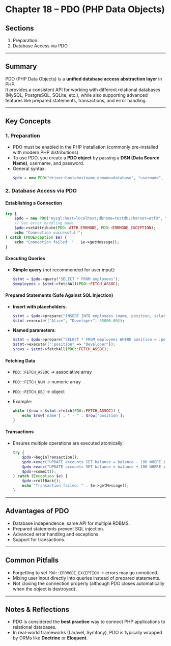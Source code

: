 # Chapter 18 – PDO (PHP Data Objects)

## Sections
1. Preparation  
2. Database Access via PDO  

---

## Summary
PDO (PHP Data Objects) is a **unified database access abstraction layer** in PHP.  
It provides a consistent API for working with different relational databases (MySQL, PostgreSQL, SQLite, etc.), while also supporting advanced features like prepared statements, transactions, and error handling.  

---

## Key Concepts

### 1. Preparation
- PDO must be enabled in the PHP installation (commonly pre-installed with modern PHP distributions).
- To use PDO, you create a **PDO object** by passing a **DSN (Data Source Name)**, username, and password.  
- General syntax:
  ```php
  $pdo = new PDO("driver:host=hostname;dbname=database", "username", "password");
  ```

### 2. Database Access via PDO

#### Establishing a Connection

```php
try {
    $pdo = new PDO("mysql:host=localhost;dbname=testdb;charset=utf8", "user", "password");
    // Set error handling mode
    $pdo->setAttribute(PDO::ATTR_ERRMODE, PDO::ERRMODE_EXCEPTION);
    echo "Connection successful!";
} catch (PDOException $e) {
    echo "Connection failed: " . $e->getMessage();
}
```

#### Executing Queries

* **Simple query** (not recommended for user input):

  ```php
  $stmt = $pdo->query("SELECT * FROM employees");
  $employees = $stmt->fetchAll(PDO::FETCH_ASSOC);
  ```

#### Prepared Statements (Safe Against SQL Injection)

* **Insert with placeholders**:

  ```php
  $stmt = $pdo->prepare("INSERT INTO employees (name, position, salary) VALUES (?, ?, ?)");
  $stmt->execute(["Alice", "Developer", 55000.00]);
  ```

* **Named parameters**:

  ```php
  $stmt = $pdo->prepare("SELECT * FROM employees WHERE position = :position");
  $stmt->execute([":position" => "Developer"]);
  $rows = $stmt->fetchAll(PDO::FETCH_ASSOC);
  ```

#### Fetching Data

* `PDO::FETCH_ASSOC` → associative array
* `PDO::FETCH_NUM` → numeric array
* `PDO::FETCH_OBJ` → object
* Example:

  ```php
  while ($row = $stmt->fetch(PDO::FETCH_ASSOC)) {
      echo $row['name'] . " - " . $row['position'];
  }
  ```

#### Transactions

* Ensures multiple operations are executed atomically:

  ```php
  try {
      $pdo->beginTransaction();
      $pdo->exec("UPDATE accounts SET balance = balance - 100 WHERE id = 1");
      $pdo->exec("UPDATE accounts SET balance = balance + 100 WHERE id = 2");
      $pdo->commit();
  } catch (Exception $e) {
      $pdo->rollBack();
      echo "Transaction failed: " . $e->getMessage();
  }
  ```

---

## Advantages of PDO

* Database independence: same API for multiple RDBMS.
* Prepared statements prevent SQL injection.
* Advanced error handling and exceptions.
* Support for transactions.

---

## Common Pitfalls

* Forgetting to set `PDO::ERRMODE_EXCEPTION` → errors may go unnoticed.
* Mixing user input directly into queries instead of prepared statements.
* Not closing the connection properly (although PDO closes automatically when the object is destroyed).

---

## Notes & Reflections

* PDO is considered the **best practice** way to connect PHP applications to relational databases.
* In real-world frameworks (Laravel, Symfony), PDO is typically wrapped by ORMs like **Doctrine** or **Eloquent**.